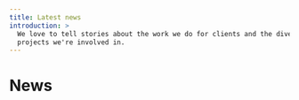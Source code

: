 ```yaml
---
title: Latest news
introduction: >
  We love to tell stories about the work we do for clients and the diverse
  projects we're involved in.
---
```


# News
